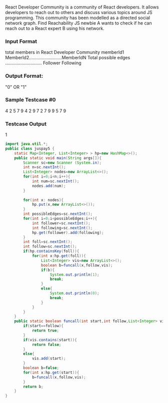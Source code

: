 ### 
React Developer Community is a community of React developers. It allows developers to reach
out to others and discuss various topics around JS programming. This community has been
modelled as a directed social network graph.
Find Reachability
JS newbie A wants to check if he can reach out to a React expert B using his network.
### Input Format
total members in React Developer Community
memberId1
MemberId2..........................MemberIdN
Total possible edges
.............................
Follower
Following
### Output Format:
"0" OR "1"
### Sample Testcase #0
4
2
5
7
9
4
2 9
7 2
7 9
9 5
7
9
### Testcase Output
1

``` java
import java.util.*;
public class juspay5 {
    static Map<Integer, List<Integer> > hp=new HashMap<>();
    public static void main(String args[]){
        Scanner sc=new Scanner (System.in);
        int n=sc.nextInt();
        List<Integer> nodes=new ArrayList<>();
        for(int i=0;i<n;i++){
            int num=sc.nextInt();
            nodes.add(num);
        }
        
        for(int x: nodes){
            hp.put(x,new ArrayList<>());
        }
        int possibleEdges=sc.nextInt();
        for(int i=0;i<possibleEdges;i++){
            int follower=sc.nextInt();
            int following=sc.nextInt();
            hp.get(follower).add(following);
        }
        int foll=sc.nextInt();
        int follow=sc.nextInt();
        if(hp.containsKey(foll)){
            for(int x:hp.get(foll)){
                List<Integer> vis=new ArrayList<>();
                boolean b=funcall(x,follow,vis);
                if(b){
                    System.out.println(1);
                    break;
                }
                else{
                    System.out.println(0);
                    break;
                }
            }
        }
    }
    public static boolean funcall(int start,int follow,List<Integer> vis){
        if(start==follow){
            return true;
        }
        if(vis.contains(start)){
            return false;
        }
        else{
            vis.add(start);
        }
        boolean b=false;
        for(int x:hp.get(start)){
            b=funcall(x,follow,vis);
        }
        return b;
    }
}

```
